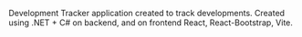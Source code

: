 Development Tracker application created to track developments. 
Created using .NET + C# on backend, and on frontend React, React-Bootstrap, Vite.
